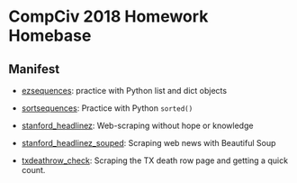 # CompCiv 2018 Homework Homebase



## Manifest

- [ezsequences](ezsequences): practice with Python list and dict objects
- [sortsequences](sortsequences): Practice with Python `sorted()`
- [stanford_headlinez](stanford_headlinez): Web-scraping without hope or knowledge
- [stanford_headlinez_souped](stanford_headlinez_souped): Scraping web news with Beautiful Soup

- [txdeathrow_check](txdeathrow_check): Scraping the TX death row page and getting a quick count.
